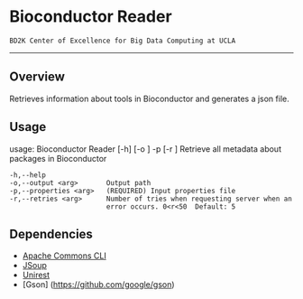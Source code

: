 Bioconductor Reader
===================
	BD2K Center of Excellence for Big Data Computing at UCLA

-------------------------------------------------------------------------------
Overview
---------------
Retrieves information about tools in Bioconductor and generates a json file.

Usage
---------------
  usage: Bioconductor Reader [-h] [-o <arg>] -p <arg> [-r <arg>]
  Retrieve all metadata about packages in Bioconductor

    -h,--help
    -o,--output <arg>       Output path
    -p,--properties <arg>   (REQUIRED) Input properties file
    -r,--retries <arg>      Number of tries when requesting server when an
                            error occurs. 0<r<50  Default: 5

Dependencies
---------------
 - [Apache Commons CLI](http://commons.apache.org/proper/commons-cli/)
 - [JSoup](http://jsoup.org/)
 - [Unirest](http://unirest.io/)
 - [Gson] (https://github.com/google/gson)
